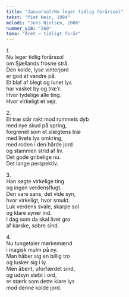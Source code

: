 ```yaml
---
title: "Januarsol/Nu leger tidlig forårssol"
tekst: "Piet Hein, 1994"
melodi: "Jens Nielsen, 2006"
nummer_v18: "260"
tema: "Året – tidligt forår"
---
```


1\.\
Nu leger tidlig forårssol\
om Sjællands frosne strå.\
Den kolde, lyse vinterjord\
er god at vandre på.\
Et blaf af blegt og lunet lys\
har vasket by og træ’r.\
Hvor tydelige alle ting.\
Hvor virkeligt et vejr.

2\.\
Et træ står rakt mod rummets dyb\
med nye skud på spring,\
forgrenet som et slægtens træ\
med livets lys omkring,\
med roden i den hårde jord\
og stammen strid af liv.\
Det gode gribelige nu.\
Det lange perspektiv.

3\.\
Han søgte virkelige ting\
og ingen verdensflugt.\
Den vare sans, det vide syn,\
hvor virkeligt, hvor smukt.\
Luk verdens svale, skarpe sol\
og klare syner ind.\
I dag som da skal livet gro\
af karske, sobre sind.

4\.\
Nu tungetaler mørkemænd\
i magisk mulm på ny.\
Man håber sig en billig tro\
og lusker sig i ly.\
Men åbent, uforfærdet sind,\
og udsyn støbt i ord,\
er stærk som dette klare lys\
mod denne kolde jord.